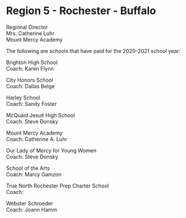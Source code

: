 # Region 5 - Rochester - Buffalo
Regional Director\
Mrs. Catherine Luhr\
Mount Mercy Academy

The following are schools that have paid for the 2020-2021 school year:

Brighton High School\
Coach: Karen Flynn

City Honors School\
Coach: Dallas Belge

Harley School\
Coach: Sandy Foster

McQuaid Jesuit High School\
Coach: Steve Donsky

Mount Mercy Academy\
Coach: Catherine A. Luhr

Our Lady of Mercy for Young Women\
Coach: Steve Donsky

School of the Arts\
Coach: Marcy Gamzon

True North Rochester Prep Charter School\
Coach:

Webster Schroeder\
Coach: Joann Hamm